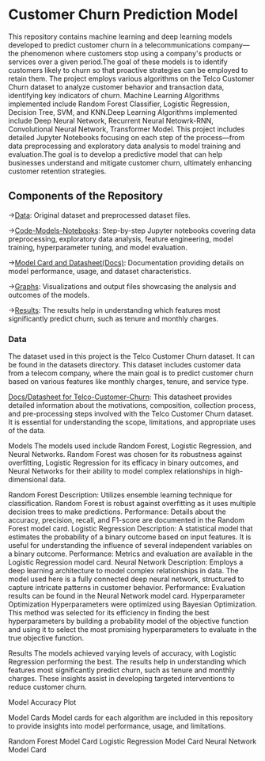 # Customer Churn Prediction Model
This repository contains machine learning and deep learning models developed to predict customer churn in a telecommunications company—the phenomenon where customers stop using a company's products or services over a given period.The goal of these models is to identify customers likely to churn so that proactive strategies can be employed to retain them. The project employs various algorithms on the Telco Customer Churn dataset to analyze customer behavior and transaction data, identifying key indicators of churn. Machine Learning Algorithms implemented include Random Forest Classifier, Logistic Regression, Decision Tree, SVM, and KNN.Deep Learning Algorithms implemented include Deep Neural Network, Recurrent Neural Netowrk-RNN, Convolutional Neural Network, Transformer Model. This project includes detailed Jupyter Notebooks focusing on each step of the process—from data preprocessing and exploratory data analysis to model training and evaluation.The goal is to develop a predictive model that can help businesses understand and mitigate customer churn, ultimately enhancing customer retention strategies.

## Components of the Repository
->[Data](Datasets): Original dataset and preprocessed dataset files.

->[Code-Models-Notebooks](Code-Models-Notebooks): Step-by-step Jupyter notebooks covering data preprocessing, exploratory data analysis, feature engineering, model training, hyperparameter tuning, and model evaluation.

->[Model Card and Datasheet(Docs)](Docs): Documentation providing details on model performance, usage, and dataset characteristics.

->[Graphs](Graphs): Visualizations and output files showcasing the analysis and outcomes of the models.

->[Results](Results): The results help in understanding which features most significantly predict churn, such as tenure and monthly charges.

### Data
The dataset used in this project is the Telco Customer Churn dataset. It can be found in the datasets directory. This dataset includes customer data from a telecom company, where the main goal is to predict customer churn based on various features like monthly charges, tenure, and service type.

[Docs/Datasheet for Telco-Customer-Churn](https://github.com/riddhima109/Customer-Churn-Prediction-Model/blob/4e2ab028f38c6cf3bbb4fa1220dd482bf3f08f5e/Docs/Datasheet%20for%20Telco-Customer-Churn): This datasheet provides detailed information about the motivations, composition, collection process, and pre-processing steps involved with the Telco Customer Churn dataset. It is essential for understanding the scope, limitations, and appropriate uses of the data.

Models
The models used include Random Forest, Logistic Regression, and Neural Networks. Random Forest was chosen for its robustness against overfitting, Logistic Regression for its efficacy in binary outcomes, and Neural Networks for their ability to model complex relationships in high-dimensional data.

Random Forest
Description: Utilizes ensemble learning technique for classification. Random Forest is robust against overfitting as it uses multiple decision trees to make predictions.
Performance: Details about the accuracy, precision, recall, and F1-score are documented in the Random Forest model card.
Logistic Regression
Description: A statistical model that estimates the probability of a binary outcome based on input features. It is useful for understanding the influence of several independent variables on a binary outcome.
Performance: Metrics and evaluation are available in the Logistic Regression model card.
Neural Network
Description: Employs a deep learning architecture to model complex relationships in data. The model used here is a fully connected deep neural network, structured to capture intricate patterns in customer behavior.
Performance: Evaluation results can be found in the Neural Network model card.
Hyperparameter Optimization
Hyperparameters were optimized using Bayesian Optimization. This method was selected for its efficiency in finding the best hyperparameters by building a probability model of the objective function and using it to select the most promising hyperparameters to evaluate in the true objective function.

Results
The models achieved varying levels of accuracy, with Logistic Regression performing the best. The results help in understanding which features most significantly predict churn, such as tenure and monthly charges. These insights assist in developing targeted interventions to reduce customer churn.

Model Accuracy Plot

Model Cards
Model cards for each algorithm are included in this repository to provide insights into model performance, usage, and limitations.

Random Forest Model Card
Logistic Regression Model Card
Neural Network Model Card
